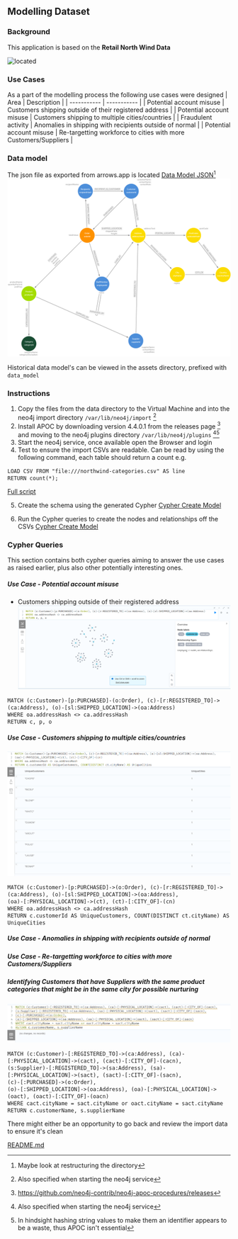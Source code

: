 ## Modelling Dataset
### Background
This application is based on the **Retail North Wind Data**

![located](https://gist.github.com/maruthiprithivi/072b526e20fe16a29f98db07f569861d)

### Use Cases
As a part of the modelling process the following use cases were designed
| Area      | Description |
| ----------- | ----------- |
| Potential account misuse      | Customers shipping outside of their registered address       |
| Potential account misuse   | Customers shipping to multiple cities/countries        |
| Fraudulent activity      | Anomalies in shipping with recipients outside of normal       |
| Potential account misuse   | Re-targetting workforce to cities with more Customers/Suppliers        |


### Data model
The json file as exported from arrows.app is located [Data Model JSON](/NorthWind%20Retail%20DataSet.json)[^4]
![Data Model](/assets/datamodel_02.png)

Historical data model's can be viewed in the assets directory, prefixed with ```data_model```
### Instructions
1. Copy the files from the data directory to the Virtual Machine and into the neo4j import directory ```/var/lib/neo4j/import``` [^5]
2. Install APOC by downloading version 4.4.0.1 from the releases page [^6] and moving to the neo4j plugins directory ```/var/lib/neo4j/plugins``` [^5][^7]
3. Start the neo4j service, once available open the Browser and login 
4. Test to ensure the import CSVs are readable. Can be read by using the following command, each table should return a count e.g.
```shell
LOAD CSV FROM "file:///northwind-categories.csv" AS line
RETURN count(*);
```
[Full script](/cypher/cypher_checkfiles.txt)

5. Create the schema using the generated Cypher [Cypher Create Model](/cypher/cypher_createmodel.txt)

6. Run the Cypher queries to create the nodes and relationships off the CSVs [Cypher Create Model](/cypher/importcsv.txt)


### Cypher Queries
This section contains both cypher queries aiming to answer the use cases as raised earlier, plus also other potentially interesting ones.
##### Use Case - Potential account misuse
- Customers shipping outside of their registered address
![Cypher result](/assets/cypher_result_01.png)

```
MATCH (c:Customer)-[p:PURCHASED]-(o:Order), (c)-[r:REGISTERED_TO]->(ca:Address), (o)-[sl:SHIPPED_LOCATION]->(oa:Address)
WHERE oa.addressHash <> ca.addressHash
RETURN c, p, o
```
##### Use Case - Customers shipping to multiple cities/countries
![Cypher result](/assets/cypher_result_02.png)

```
MATCH (c:Customer)-[p:PURCHASED]->(o:Order), (c)-[r:REGISTERED_TO]->(ca:Address), (o)-[sl:SHIPPED_LOCATION]->(oa:Address),
(oa)-[:PHYSICAL_LOCATION]->(ct), (ct)-[:CITY_OF]-(cn)
WHERE oa.addressHash <> ca.addressHash
RETURN c.customerId AS UniqueCustomers, COUNT(DISTINCT ct.cityName) AS UniqueCities
```
##### Use Case - Anomalies in shipping with recipients outside of normal
##### Use Case - Re-targetting workforce to cities with more Customers/Suppliers
##### Identifying Customers that have Suppliers with the same product categories that might be in the same city for possible nurturing 
![Cypher result](/assets/cypher_result_03.png)

```
MATCH (c:Customer)-[:REGISTERED_TO]->(ca:Address), (ca)-[:PHYSICAL_LOCATION]->(cact), (cact)-[:CITY_OF]-(cacn),
(s:Supplier)-[:REGISTERED_TO]->(sa:Address), (sa)-[:PHYSICAL_LOCATION]->(sact), (sact)-[:CITY_OF]-(sacn),
(c)-[:PURCHASED]->(o:Order),
(o)-[:SHIPPED_LOCATION]->(oa:Address), (oa)-[:PHYSICAL_LOCATION]->(oact), (oact)-[:CITY_OF]-(oacn)
WHERE cact.cityName = sact.cityName or oact.cityName = sact.cityName
RETURN c.customerName, s.supplierName
```
There might either be an opportunity to go back and review the import data to ensure it's clean



[README.md](/README.md)

[^4]: Maybe look at restructuring the directory
[^5]: Also specified when starting the neo4j service
[^6]: https://github.com/neo4j-contrib/neo4j-apoc-procedures/releases
[^7]: In hindsight hashing string values to make them an identifier appears to be a waste, thus APOC isn't essential
